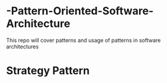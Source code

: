 # -Pattern-Oriented-Software-Architecture
This repo will cover patterns and usage of patterns in software architectures


# Strategy Pattern
      
